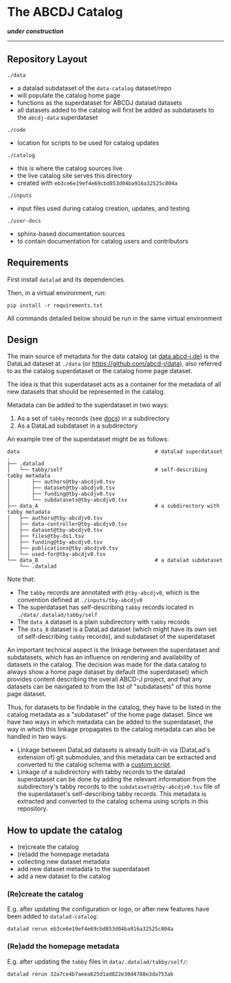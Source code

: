 # The ABCDJ Catalog

***under construction***

---

## Repository Layout

`./data`
- a datalad subdataset of the `data-catalog` dataset/repo
- will populate the catalog home page
- functions as the superdataset for ABCDJ datalad datasets
- all datasets added to the catalog will first be added as subdatasets to the `abcdj-data` superdataset

`./code`
- location for scripts to be used for catalog updates

`./catalog`
- this is where the catalog sources live
- the live catalog site serves this directory
- created with `eb3ce6e19ef4e69cbd853d04ba916a32525c804a`

`./inputs`
- input files used during catalog creation, updates, and testing

`./user-docs`
- sphinx-based documentation sources
- to contain documentation for catalog users and contributors

## Requirements

First install `datalad` and its dependencies.

Then, in a virtual environment, run:

```
pip install -r requirements.txt
```

All commands detailed below should be run in the same virtual environment

## Design

The main source of metadata for the data catalog (at [data.abcd-j.de](data.abcd-j.de)) is the DataLad dataset at `./data` (or https://github.com/abcd-j/data), also referred to as the catalog superdataset or the catalog home page dataset.

The idea is that this superdataset acts as a container for the metadata of all new datasets that should be represented in the catalog.

Metadata can be added to the superdataset in two ways:
1. As a set of `tabby` records (see [docs](https://docs.datalad.org/projects/tabby/en/latest/?badge=latest)) in a subdirectory
2. As a DataLad subdataset in a subdirectory

An example tree of the superdataset might be as follows:

```
data                                            # datalad superdataset
.
├── .datalad
│   └── tabby/self                              # self-describing tabby metadata
│       ├── authors@tby-abcdjv0.tsv
│       ├── dataset@tby-abcdjv0.tsv
│       ├── funding@tby-abcdjv0.tsv
│       └── subdatasets@tby-abcdjv0.tsv
├── data_A                                      # a subdirectory with tabby metadata
│   ├── authors@tby-abcdjv0.tsv
│   ├── data-controller@tby-abcdjv0.tsv
│   ├── dataset@tby-abcdjv0.tsv
│   ├── files@tby-ds1.tsv
│   ├── funding@tby-abcdjv0.tsv
│   ├── publications@tby-abcdjv0.tsv
│   └── used-for@tby-abcdjv0.tsv
└── data_B                                      # a datalad subdataset
    └── .datalad
```

Note that:
- The `tabby` records are annotated with `@tby-abcdjv0`, which is the convention defined at `./inputs/tby-abcdjv0`
- The superdataset has self-describing `tabby` records located in `./data/.datalad/tabby/self`
- The `data_A` dataset is a plain subdirectory with `tabby` records
- The `data_B` dataset is a DataLad dataset (which might have its own set of self-describing `tabby` records), and  subdataset of the superdataset

An important technical aspect is the linkage between the superdataset and subdatasets, which has an influence on rendering and availability of datasets in the catalog. The decision was made for the data catalog to always show a home page dataset by default (the superdataset) which provides content describing the overall ABCD-J project, and that any datasets can be navigated to from the list of "subdatasets" of this home page dataset.

Thus, for datasets to be findable in the catalog, they have to be listed in the catalog metadata as a "subdataset" of the home page dataset. Since we have two ways in which metadata can be added to the superdataset, the way in which this linkage propagates to the catalog metadata can also be handled in two ways:
- Linkage between DataLad datasets is already built-in via (DataLad's extension of) git submodules, and this metadata can be extracted and converted to the catalog schema with a [custom script](https://github.com/datalad/datalad-catalog/blob/abcdj/datalad_catalog/extractors/catalog_core.py).
- Linkage of a subdirectory with tabby records to the datalad superdataset can be done by adding the relevant information from the subdirectory's tabby records to the `subdatasets@tby-abcdjv0.tsv` file of the superdataset's self-describing tabby records. This metadata is extracted and converted to the catalog schema using scripts in this repository.


## How to update the catalog

- (re)create the catalog
- (re)add the homepage metadata
- collecting new dataset metadata
- add new dataset metadata to the superdataset
- add a new dataset to the catalog

### (Re)create the catalog

E.g. after updating the configuration or logo, or after new features have been added to `datalad-catalog`:

```
datalad rerun eb3ce6e19ef4e69cbd853d04ba916a32525c804a
```

### (Re)add the homepage metadata

E.g. after updating the `tabby` files in `data/.datalad/tabby/self/`:

```
datalad rerun 32a7ce4b7aeea625d1ad822e30d4788e3da753ab
```
